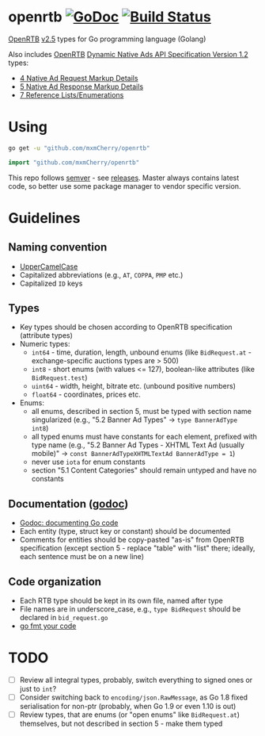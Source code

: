 # openrtb [![GoDoc](https://godoc.org/github.com/mxmCherry/openrtb?status.svg)](https://godoc.org/github.com/mxmCherry/openrtb) [![Build Status](https://travis-ci.org/mxmCherry/openrtb.svg?branch=master)](https://travis-ci.org/mxmCherry/openrtb)

[OpenRTB](https://www.iab.com/guidelines/real-time-bidding-rtb-project/) [v2.5](https://www.iab.com/wp-content/uploads/2016/03/OpenRTB-API-Specification-Version-2-5-FINAL.pdf) types for Go programming language (Golang)

Also includes [OpenRTB](https://www.iab.com/guidelines/real-time-bidding-rtb-project/) [Dynamic Native Ads API Specification Version 1.2](https://iabtechlab.com/wp-content/uploads/2016/07/OpenRTB-Native-Ads-Specification-Final-1.2.pdf) types:
- [4 Native Ad Request Markup Details](native/request/)
- [5 Native Ad Response Markup Details](native/response/)
- [7 Reference Lists/Enumerations](native/)

# Using

```bash
go get -u "github.com/mxmCherry/openrtb"
```

```go
import "github.com/mxmCherry/openrtb"
```

This repo follows [semver](http://semver.org/) - see [releases](https://github.com/mxmCherry/openrtb/releases).
Master always contains latest code, so better use some package manager to vendor specific version.

# Guidelines

## Naming convention
- [UpperCamelCase](http://en.wikipedia.org/wiki/CamelCase)
- Capitalized abbreviations (e.g., `AT`, `COPPA`, `PMP` etc.)
- Capitalized `ID` keys

## Types
- Key types should be chosen according to OpenRTB specification (attribute types)
- Numeric types:
	- `int64` - time, duration, length, unbound enums (like `BidRequest.at` - exchange-specific auctions types are > 500)
	- `int8` - short enums (with values <= 127), boolean-like attributes (like `BidRequest.test`)
	- `uint64` - width, height, bitrate etc. (unbound positive numbers)
	- `float64` - coordinates, prices etc.
- Enums:
	- all enums, described in section 5, must be typed with section name singularized (e.g., "5.2 Banner Ad Types" -> `type BannerAdType int8`)
	- all typed enums must have constants for each element, prefixed with type name (e.g., "5.2 Banner Ad Types - XHTML Text Ad (usually mobile)" -> `const BannerAdTypeXHTMLTextAd BannerAdType = 1`)
	- never use `iota` for enum constants
	- section "5.1 Content Categories" should remain untyped and have no constants

## Documentation ([godoc](https://godoc.org/github.com/mxmCherry/openrtb))
- [Godoc: documenting Go code](http://blog.golang.org/godoc-documenting-go-code)
- Each entity (type, struct key or constant) should be documented
- Comments for entities should be copy-pasted "as-is" from OpenRTB specification (except section 5 - replace "table" with "list" there; ideally, each sentence must be on a new line)

## Code organization
- Each RTB type should be kept in its own file, named after type
- File names are in underscore_case, e.g., `type BidRequest` should be declared in `bid_request.go`
- [go fmt your code](https://blog.golang.org/go-fmt-your-code)

# TODO
- [ ] Review all integral types, probably, switch everything to signed ones or just to `int`?
- [ ] Consider switching back to `encoding/json.RawMessage`, as Go 1.8 fixed serialisation for non-ptr (probably, when Go 1.9 or even 1.10 is out)
- [ ] Review types, that are enums (or "open enums" like `BidRequest.at`) themselves, but not described in section 5 - make them typed
